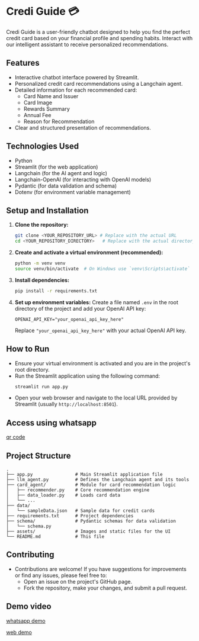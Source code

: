 # Credi Guide 💳

Credi Guide is a user-friendly chatbot designed to help you find the perfect credit card based on your financial profile and spending habits. Interact with our intelligent assistant to receive personalized recommendations.

## Features

*   Interactive chatbot interface powered by Streamlit.
*   Personalized credit card recommendations using a Langchain agent.
*   Detailed information for each recommended card:
    *   Card Name and Issuer
    *   Card Image
    *   Rewards Summary
    *   Annual Fee
    *   Reason for Recommendation
*   Clear and structured presentation of recommendations.

## Technologies Used

*   Python
*   Streamlit (for the web application)
*   Langchain (for the AI agent and logic)
*   Langchain-OpenAI (for interacting with OpenAI models)
*   Pydantic (for data validation and schema)
*   Dotenv (for environment variable management)

## Setup and Installation

1.  **Clone the repository:**
    ```bash
    git clone <YOUR_REPOSITORY_URL> # Replace with the actual URL
    cd <YOUR_REPOSITORY_DIRECTORY>   # Replace with the actual directory name
    ```
2.  **Create and activate a virtual environment (recommended):**
    ```bash
    python -m venv venv
    source venv/bin/activate  # On Windows use `venv\Scripts\activate`
    ```
3.  **Install dependencies:**
    ```bash
    pip install -r requirements.txt
    ```
4.  **Set up environment variables:**
    Create a file named `.env` in the root directory of the project and add your OpenAI API key:
    ```env
    OPENAI_API_KEY="your_openai_api_key_here"
    ```
    Replace `"your_openai_api_key_here"` with your actual OpenAI API key.

## How to Run

*   Ensure your virtual environment is activated and you are in the project's root directory.
*   Run the Streamlit application using the following command:
    ```bash
    streamlit run app.py
    ```
*   Open your web browser and navigate to the local URL provided by Streamlit (usually `http://localhost:8501`).

## Access using whatsapp

[qr code](https://drive.google.com/file/d/19gqYk-wESRacfz-aiskbgPJ473pQijSh/view?usp=sharing)


## Project Structure

```
.
├── app.py                # Main Streamlit application file
├── llm_agent.py          # Defines the Langchain agent and its tools
├── card_agent/           # Module for card recommendation logic
│   ├── recommender.py    # Core recommendation engine
│   ├── data_loader.py    # Loads card data
│   └── ...
├── data/
│   └── sampleData.json   # Sample data for credit cards
├── requirements.txt      # Project dependencies
├── schema/               # Pydantic schemas for data validation
│   └── schema.py
├── assets/               # Images and static files for the UI
└── README.md             # This file
```

## Contributing

*   Contributions are welcome! If you have suggestions for improvements or find any issues, please feel free to:
    *   Open an issue on the project's GitHub page.
    *   Fork the repository, make your changes, and submit a pull request.
 
## Demo video
[whatsapp demo](https://drive.google.com/file/d/1GAk_eXgrWctWkaSwj4SX_yDt7jkcmYxx/view?usp=sharing)

[web demo](https://drive.google.com/file/d/1HykOXT5uiu6Jmet2DIzEeSv7nyt3bTKk/view?usp=sharing)
